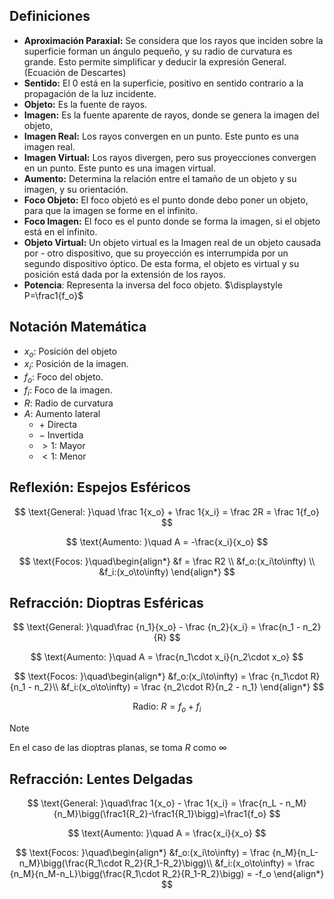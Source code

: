 ## Definiciones

- **Aproximación Paraxial:** Se considera que los rayos que inciden sobre la superficie forman un ángulo pequeño, y su radio de curvatura es grande. Esto permite simplificar y deducir la expresión General. (Ecuación de Descartes)
- **Sentido:** El $0$ está en la superficie, positivo en sentido contrario a la propagación de la luz incidente.
- **Objeto:** Es la fuente de rayos.
- **Imagen:** Es la fuente aparente de rayos, donde se genera la imagen del objeto,
- **Imagen Real:** Los rayos convergen en un punto. Este punto es una imagen real.
- **Imagen Virtual:** Los rayos divergen, pero sus proyecciones convergen en un punto. Este punto es una imagen virtual.
- **Aumento:** Determina la relación entre el tamaño de un objeto y su imagen, y su orientación.
- **Foco Objeto:** El foco objetó es el punto donde debo poner un objeto, para que la imagen se forme en el infinito.
- **Foco Imagen:** El foco es el punto donde se forma la imagen, si el objeto está en el infinito.
- **Objeto Virtual:** Un objeto virtual es la Imagen real de un objeto causada por - otro dispositivo, que su proyección es interrumpida por un segundo dispositivo óptico. De esta forma, el objeto es virtual y su posición está dada por la extensión de los rayos.
- **Potencia**: Representa la inversa del foco objeto. $\displaystyle P=\frac1{f_o}$

## Notación Matemática

- $x_o:$ Posición del objeto
- $x_i:$ Posición de la imagen.
- $f_o:$ Foco del objeto.
- $f_i:$ Foco de la imagen.
- $R:$ Radio de curvatura
- $A:$ Aumento lateral
	- $+$ Directa
	- $-$ Invertida
	- $>1:$ Mayor
	- $< 1:$ Menor

## Reflexión: Espejos Esféricos

$$
\text{General: }\quad \frac 1{x_o} + \frac 1{x_i} = \frac 2R = \frac 1{f_o}
$$

$$
\text{Aumento: }\quad A = -\frac{x_i}{x_o}
$$

$$
\text{Focos: }\quad\begin{align*}
&f = \frac R2 \\
&f_o:(x_i\to\infty) \\
&f_i:(x_o\to\infty)
\end{align*}
$$

## Refracción: Dioptras Esféricas

$$
\text{General: }\quad\frac {n_1}{x_o} - \frac {n_2}{x_i} = \frac{n_1 - n_2}{R}
$$

$$
\text{Aumento: }\quad A = \frac{n_1\cdot x_i}{n_2\cdot x_o}
$$

$$
\text{Focos: }\quad\begin{align*}
&f_o:(x_i\to\infty) = \frac {n_1\cdot R}{n_1 - n_2}\\
&f_i:(x_o\to\infty) = \frac {n_2\cdot R}{n_2 - n_1}
\end{align*}
$$

$$
\text{Radio: }R = f_o + f_i
$$

> [!note]
> En el caso de las dioptras planas, se toma $R$ como $\infty$

## Refracción: Lentes Delgadas

$$
\text{General: }\quad\frac 1{x_o} - \frac 1{x_i} = \frac{n_L - n_M}{n_M}\bigg(\frac1{R_2}-\frac1{R_1}\bigg)=\frac1{f_o}
$$

$$
\text{Aumento: }\quad A = \frac{x_i}{x_o}
$$

$$
\text{Focos: }\quad\begin{align*}
&f_o:(x_i\to\infty) = \frac {n_M}{n_L-n_M}\bigg(\frac{R_1\cdot R_2}{R_1-R_2}\bigg)\\
&f_i:(x_o\to\infty) = \frac {n_M}{n_M-n_L}\bigg(\frac{R_1\cdot R_2}{R_1-R_2}\bigg) = -f_o
\end{align*}
$$
